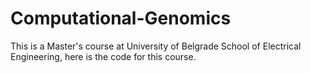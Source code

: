 # Computational-Genomics

This is a Master's course at University of Belgrade School of Electrical Engineering, here is the code for this course.
